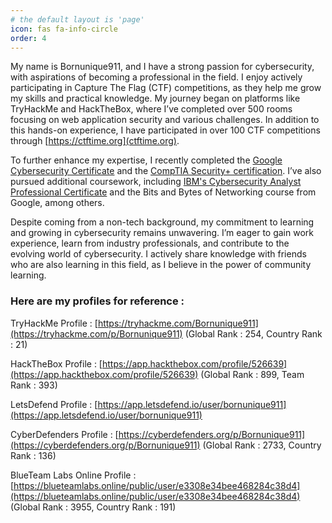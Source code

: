 ```yaml
---
# the default layout is 'page'
icon: fas fa-info-circle
order: 4
---
```


My name is Bornunique911, and I have a strong passion for cybersecurity, with aspirations of becoming a professional in the field. I enjoy actively participating in Capture The Flag (CTF) competitions, as they help me grow my skills and practical knowledge. My journey began on platforms like TryHackMe and HackTheBox, where I’ve completed over 500 rooms focusing on web application security and various challenges. In addition to this hands-on experience, I have participated in over 100 CTF competitions through [https://ctftime.org](ctftime.org).

To further enhance my expertise, I recently completed the [Google Cybersecurity Certificate](https://www.credly.com/badges/454eacba-9ed6-44ce-b046-ac3688d120d4) and the [CompTIA Security+ certification](https://www.credly.com/badges/0983f4a3-2676-49d8-b3b5-c4ef67b41c39). I’ve also pursued additional coursework, including [IBM's Cybersecurity Analyst Professional Certificate](https://www.credly.com/badges/a45251e1-c41c-4a3f-ab75-8f94a2149c35) and the Bits and Bytes of Networking course from Google, among others.

Despite coming from a non-tech background, my commitment to learning and growing in cybersecurity remains unwavering. I’m eager to gain work experience, learn from industry professionals, and contribute to the evolving world of cybersecurity. I actively share knowledge with friends who are also learning in this field, as I believe in the power of community learning.

### Here are my profiles for reference :

TryHackMe Profile : [https://tryhackme.com/Bornunique911](https://tryhackme.com/p/Bornunique911) (Global Rank : 254, Country Rank : 21)

HackTheBox Profile : [https://app.hackthebox.com/profile/526639](https://app.hackthebox.com/profile/526639) (Global Rank : 899, Team Rank : 393)

LetsDefend Profile : [https://app.letsdefend.io/user/bornunique911](https://app.letsdefend.io/user/bornunique911)

CyberDefenders Profile : [https://cyberdefenders.org/p/Bornunique911](https://cyberdefenders.org/p/Bornunique911) (Global Rank : 2733, Country Rank : 136)

BlueTeam Labs Online Profile : [https://blueteamlabs.online/public/user/e3308e34bee468284c38d4](https://blueteamlabs.online/public/user/e3308e34bee468284c38d4) (Global Rank : 3955, Country Rank : 191)
